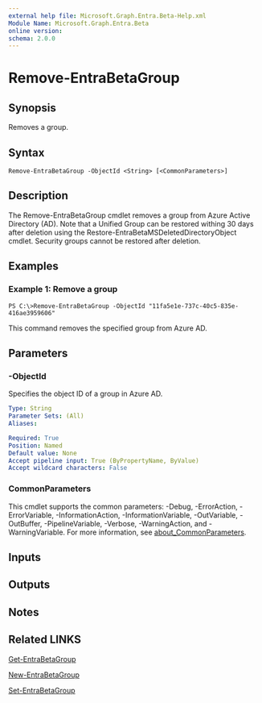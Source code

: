 ```yaml
---
external help file: Microsoft.Graph.Entra.Beta-Help.xml
Module Name: Microsoft.Graph.Entra.Beta
online version:
schema: 2.0.0
---
```


# Remove-EntraBetaGroup

## Synopsis
Removes a group.

## Syntax

```
Remove-EntraBetaGroup -ObjectId <String> [<CommonParameters>]
```

## Description
The Remove-EntraBetaGroup cmdlet removes a group from Azure Active Directory (AD).
Note that a Unified Group can be restored withing 30 days after deletion using the Restore-EntraBetaMSDeletedDirectoryObject cmdlet.
Security groups cannot be restored after deletion.

## Examples

### Example 1: Remove a group
```
PS C:\>Remove-EntraBetaGroup -ObjectId "11fa5e1e-737c-40c5-835e-416ae3959606"
```

This command removes the specified group from Azure AD.

## Parameters



### -ObjectId
Specifies the object ID of a group in Azure AD.

```yaml
Type: String
Parameter Sets: (All)
Aliases:

Required: True
Position: Named
Default value: None
Accept pipeline input: True (ByPropertyName, ByValue)
Accept wildcard characters: False
```

### CommonParameters
This cmdlet supports the common parameters: -Debug, -ErrorAction, -ErrorVariable, -InformationAction, -InformationVariable, -OutVariable, -OutBuffer, -PipelineVariable, -Verbose, -WarningAction, and -WarningVariable. For more information, see [about_CommonParameters](https://go.microsoft.com/fwlink/?LinkID=113216).

## Inputs

## Outputs

## Notes

## Related LINKS

[Get-EntraBetaGroup]()

[New-EntraBetaGroup]()

[Set-EntraBetaGroup]()

